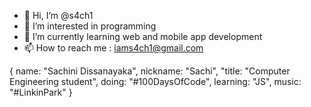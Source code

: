- 👋 Hi, I’m @s4ch1
- 👀 I’m interested in programming
- 🌱 I’m currently learning web and mobile app development
- 📫 How to reach me : iams4ch1@gmail.com

{ name: "Sachini Dissanayaka", nickname: "Sachi", "title: "Computer Engineering student", doing: "#100DaysOfCode", learning: "JS", music: "#LinkinPark" }

<!---
s4ch1/s4ch1 is a ✨ special ✨ repository because its `README.md` (this file) appears on your GitHub profile.
You can click the Preview link to take a look at your changes.
- 💞️ I’m looking to collaborate on ...
--->
